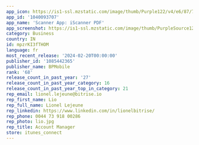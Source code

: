 ```yaml
---
app_icon: https://is1-ssl.mzstatic.com/image/thumb/Purple122/v4/e6/87/72/e6877261-9f02-7131-d560-e03527cccab6/AppIcon-Free-Scanner-App-0-0-1x_U007emarketing-0-7-0-sRGB-85-220.png/1024x1024bb.png
app_id: '1040093707'
app_name: 'Scanner App: iScanner PDF'
app_screenshot: https://is1-ssl.mzstatic.com/image/thumb/PurpleSource126/v4/09/2a/ad/092aade5-6057-36c9-69a3-b207039a8540/1eb5460d-67f2-4ebd-aba0-0014f354facc_X_1.png/1242x2688bb.png
category: Business
country: IN
id: mpzrKI3fTHOM
language: fr
most_recent_release: '2024-02-20T00:00:00'
publisher_id: '1085442365'
publisher_name: BPMobile
rank: '68'
release_count_in_past_year: '27'
release_count_in_past_year_category: 16
release_count_in_past_year_top_in_category: 21
rep_email: lionel.lejeune@bitrise.io
rep_first_name: Lio
rep_full_name: Lionel Lejeune
rep_linkedin: https://www.linkedin.com/in/lionelbitrise/
rep_phone: 0044 73 918 00286
rep_photo: lio.jpg
rep_title: Account Manager
store: itunes_connect
---
```

